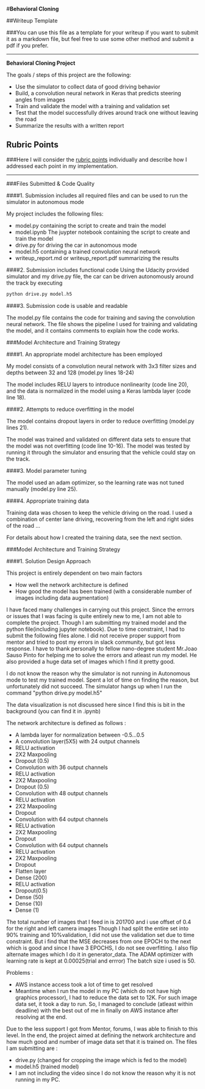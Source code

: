 #**Behavioral Cloning** 

##Writeup Template

###You can use this file as a template for your writeup if you want to submit it as a markdown file, but feel free to use some other method and submit a pdf if you prefer.

---

**Behavioral Cloning Project**

The goals / steps of this project are the following:
* Use the simulator to collect data of good driving behavior
* Build, a convolution neural network in Keras that predicts steering angles from images
* Train and validate the model with a training and validation set
* Test that the model successfully drives around track one without leaving the road
* Summarize the results with a written report


[//]: # (Image References)

[image1]: ./examples/placeholder.png "Model Visualization"
[image2]: ./examples/placeholder.png "Grayscaling"
[image3]: ./examples/placeholder_small.png "Recovery Image"
[image4]: ./examples/placeholder_small.png "Recovery Image"
[image5]: ./examples/placeholder_small.png "Recovery Image"
[image6]: ./examples/placeholder_small.png "Normal Image"
[image7]: ./examples/placeholder_small.png "Flipped Image"

## Rubric Points
###Here I will consider the [rubric points](https://review.udacity.com/#!/rubrics/432/view) individually and describe how I addressed each point in my implementation.  

---
###Files Submitted & Code Quality

####1. Submission includes all required files and can be used to run the simulator in autonomous mode

My project includes the following files:
* model.py containing the script to create and train the model
* model.ipynb The juypter notebook containing the script to create and train the model
* drive.py for driving the car in autonomous mode
* model.h5 containing a trained convolution neural network 
* writeup_report.md or writeup_report.pdf summarizing the results

####2. Submission includes functional code
Using the Udacity provided simulator and my drive.py file, the car can be driven autonomously around the track by executing 
```sh
python drive.py model.h5
```

####3. Submission code is usable and readable

The model.py file contains the code for training and saving the convolution neural network. The file shows the pipeline I used for training and validating the model, and it contains comments to explain how the code works.

###Model Architecture and Training Strategy

####1. An appropriate model architecture has been employed

My model consists of a convolution neural network with 3x3 filter sizes and depths between 32 and 128 (model.py lines 18-24) 

The model includes RELU layers to introduce nonlinearity (code line 20), and the data is normalized in the model using a Keras lambda layer (code line 18). 

####2. Attempts to reduce overfitting in the model

The model contains dropout layers in order to reduce overfitting (model.py lines 21). 

The model was trained and validated on different data sets to ensure that the model was not overfitting (code line 10-16). The model was tested by running it through the simulator and ensuring that the vehicle could stay on the track.

####3. Model parameter tuning

The model used an adam optimizer, so the learning rate was not tuned manually (model.py line 25).

####4. Appropriate training data

Training data was chosen to keep the vehicle driving on the road. I used a combination of center lane driving, recovering from the left and right sides of the road ... 

For details about how I created the training data, see the next section. 

###Model Architecture and Training Strategy

####1. Solution Design Approach

This project is entirely dependent on two main factors
- How well the network architecture is defined
- How good the model has been trained (with a considerable number of images including data augmentation) 

I have faced many challenges in carrying out this project. Since the errrors or issues that I was facing is quite entirely new to me, I am not able to complete the project.
Though I am submitting my trained model and the python file(including jupyter notebook). Due to time constraint, I had to submit the following files alone. I did not receive proper
support from mentor and tried to post my errors in slack community, but got less response. I have to thank personally to fellow nano-degree student Mr.Joao Sauso Pinto for helping me 
to solve the errors and atleast run my model. He also provided a huge data set of images which I find it pretty good.

I do not know the reason why the simulator is not running in Autonomous mode to test my trained model. Spent a lot of time on finding the reason, but unfortunately did not succeed.
The simulator hangs up when I run the command "python drive.py model.h5"

The data visualization is not discussed here since I find this is bit in the background (you can find it in .ipynb)


The network architecture is defined as follows :
- A lambda layer for normalization between -0.5...0.5
- A convolution layer(5X5) with 24 output channels
- RELU activation
- 2X2 Maxpooling
- Dropout (0.5)
- Convolution with 36 output channels
- RELU activation
- 2X2 Maxpooling
- Dropout (0.5)
- Convolution with 48 output channels
- RELU activation
- 2X2 Maxpooling
- Dropout
- Convolution with 64 output channels
- RELU activation
- 2X2 Maxpooling
- Dropout
- Convolution with 64 output channels
- RELU activation
- 2X2 Maxpooling
- Dropout
- Flatten layer
- Dense (200)
- RELU activation
- Dropout(0.5)
- Dense (50)
- Dense (10)
- Dense (1)

The total number of images that I feed in is 201700 and i use offset of 0.4 for the right and left camera images
Though I had split the entire set into 90% training and 10%validation, I did not use the validation set due to time constraint.
But i find that the MSE decreases from one EPOCH to the next which is good and since I have 3 EPOCHS, I do not see overfitting.
I also flip alternate images which I do it in generator_data. The ADAM optimizer with learning rate is kept at 0.00025(trial and errror)
The batch size i used is 50.

Problems :
- AWS instance access took a lot of time to get resolved
- Meantime when I run the model in my PC (which do not have high graphics processor), I had to reduce the data set to 12K.
  For such image data set, it took a day to run. So, I managed to conclude (atleast within deadline) with the best out of me in finally   on AWS instance after resolving at the end.
  
Due to the less support I got from Mentor, forums, I was able to finish to this level. In the end, the project aimed at 
defining the network architecture and how much good and number of image data set that it is trained on.
The files I am submitting are :
- drive.py (changed for cropping the image which is fed to the model)
- model.h5 (trained model)
- I am not including the video since I do not know the reason why it is not running in my PC.

